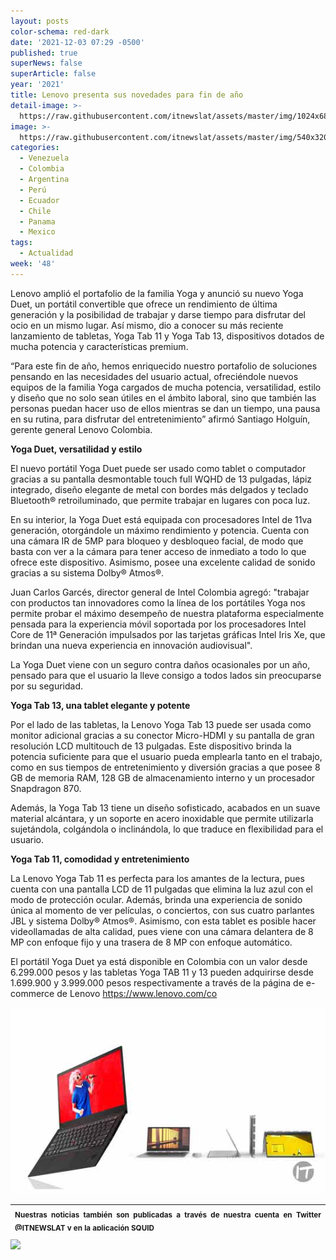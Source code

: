 ```yaml
---
layout: posts
color-schema: red-dark
date: '2021-12-03 07:29 -0500'
published: true
superNews: false
superArticle: false
year: '2021'
title: Lenovo presenta sus novedades para fin de año
detail-image: >-
  https://raw.githubusercontent.com/itnewslat/assets/master/img/1024x680/Lenovo-Yoga-g.jpg
image: >-
  https://raw.githubusercontent.com/itnewslat/assets/master/img/540x320/Lenovo-Yoga-p.jpg
categories:
  - Venezuela
  - Colombia
  - Argentina
  - Perú
  - Ecuador
  - Chile
  - Panama
  - Mexico
tags:
  - Actualidad
week: '48'
---
```

Lenovo amplió el portafolio de la familia Yoga y anunció su nuevo Yoga Duet, un portátil convertible que ofrece un rendimiento de última generación y la posibilidad de trabajar y darse tiempo para disfrutar del ocio en un mismo lugar. Así mismo, dio a conocer su más reciente lanzamiento de tabletas, Yoga Tab 11 y Yoga Tab 13, dispositivos dotados de mucha potencia y características premium.  

“Para este fin de año, hemos enriquecido nuestro portafolio de soluciones pensando en las necesidades del usuario actual, ofreciéndole nuevos equipos de la familia Yoga cargados de mucha potencia, versatilidad, estilo y diseño que no solo sean útiles en el ámbito laboral, sino que también las personas puedan hacer uso de ellos mientras se dan un tiempo, una pausa en su rutina, para disfrutar del entretenimiento” afirmó Santiago Holguín, gerente general Lenovo Colombia.  

**Yoga Duet, versatilidad y estilo**

El nuevo portátil Yoga Duet puede ser usado como tablet o computador gracias a su pantalla desmontable touch full WQHD de 13 pulgadas, lápiz integrado, diseño elegante de metal con bordes más delgados y teclado Bluetooth® retroiluminado, que permite trabajar en lugares con poca luz.

En su interior, la Yoga Duet está equipada con procesadores Intel de 11va generación, otorgándole un máximo rendimiento y potencia. Cuenta con una cámara IR de 5MP para bloqueo y desbloqueo facial, de modo que basta con ver a la cámara para tener acceso de inmediato a todo lo que ofrece este dispositivo. Asimismo, posee una excelente calidad de sonido gracias a su sistema Dolby® Atmos®. 

Juan Carlos Garcés, director general de Intel Colombia agregó: "trabajar con productos tan innovadores como la línea de los portátiles Yoga nos permite probar el máximo desempeño de nuestra plataforma especialmente pensada para la experiencia móvil soportada por los procesadores Intel Core de 11ª Generación impulsados por las tarjetas gráficas Intel Iris Xe, que brindan una nueva experiencia en innovación audiovisual". 

La Yoga Duet viene con un seguro contra daños ocasionales por un año, pensado para que el usuario la lleve consigo a todos lados sin preocuparse por su seguridad. 

**Yoga Tab 13, una tablet elegante y potente** 

Por el lado de las tabletas, la Lenovo Yoga Tab 13 puede ser usada como monitor adicional gracias a su conector Micro-HDMI y su pantalla de gran resolución LCD multitouch de 13 pulgadas. Este dispositivo brinda la potencia suficiente para que el usuario pueda emplearla tanto en el trabajo, como en sus tiempos de entretenimiento y diversión gracias a que posee 8 GB de memoria RAM, 128 GB de almacenamiento interno y un procesador Snapdragon 870.

Además, la Yoga Tab 13 tiene un diseño sofisticado, acabados en un suave material alcántara, y un soporte en acero inoxidable que permite utilizarla sujetándola, colgándola o inclinándola, lo que traduce en flexibilidad para el usuario. 

**Yoga Tab 11, comodidad y entretenimiento** 

La Lenovo Yoga Tab 11 es perfecta para los amantes de la lectura, pues cuenta con una pantalla LCD de 11 pulgadas que elimina la luz azul con el modo de protección ocular. Además, brinda una experiencia de sonido única al momento de ver películas, o conciertos, con sus cuatro parlantes JBL y sistema Dolby® Atmos®. Asimismo, con esta tablet es posible hacer videollamadas de alta calidad, pues viene con una cámara delantera de 8 MP con enfoque fijo y una trasera de 8 MP con enfoque automático. 

El portátil Yoga Duet ya está disponible en Colombia con un valor desde 6.299.000 pesos y las tabletas Yoga TAB 11 y 13 pueden adquirirse desde 1.699.900 y 3.999.000 pesos respectivamente a través de la página de e-commerce de Lenovo https://www.lenovo.com/co 

![](https://raw.githubusercontent.com/itnewslat/assets/master/img/540x320/Lenovo-Yoga-p.jpg)

<table style="height: 42px;" width="569">
<tbody>
<tr>
<td style="text-align: justify;"><sub><strong>Nuestras noticias también son publicadas a través de nuestra cuenta en Twitter <a href="https://twitter.com/itnewslat?lang=es">@ITNEWSLAT</a> y en la aplicación <a href="https://squidapp.co/en/">SQUID</a></strong></sub></td>
</tr>
</tbody>
</table>

<img src="https://tracker.metricool.com/c3po.jpg?hash=56f88a41e39ab42c063cc51676587a04"/>